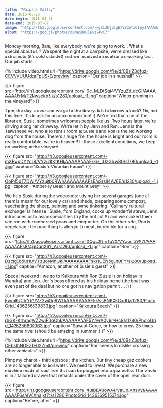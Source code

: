 ```yaml
---
title: "Waipara Valley"
date: 2015-05-25
date-begin: 2015-05-25
date-end: 2015-07-07
image: "http://lh3.googleusercontent.com/-HgZ1JWj35gE/VYzuTx6IpyI/AAAAAAAAFqs/IL4Bjsk76cw/s1280/upload_-1.jpg"
album: "https://goo.gl/photos/oQNW58aD5EvzE4wC7"
---
```


Monday morning, 8am, like everybody, we're going to work... What's special about us ? We spent the night at a campsite, we're dressed like astronauts (it's cold outside!) and we received a secateur as working tool. Our job starts...

{% include video.html url="https://drive.google.com/file/d/0BzIZ3dfuz-CEVVVUUUdzaFpUSkE/preview" caption="Our job in a nutshell" >}}


{{< figure src="http://lh3.googleusercontent.com/-0c_MLDtSqi4/VYzuZd_dcGI/AAAAAAAAFrM/T2Nwsekb3ik/s1280/upload_-1.jpg" caption="Winter pruning in the vineyard" >}}



4pm, the day is over and we go to the library. Is it to borrow a book? No, not this time. It's to ask for an accommodation! :) We're told that one of the librarian, Susie, sometimes welcomes people like us. Two hours later, we're driving along her driveway. We're let in by Jenn and Ron. Jenn is the Taiwanese vet who also rent a room at Susie's and Ron is the old working dog from the house. There's a huge fire, the house is bright and our room is really comfortable, we're in heaven!! In these excellent conditions, we keep on working at the vineyard.

{{< figure src="http://lh3.googleusercontent.com/-mXRwpDYYcL8/VYzudtKtKHI/AAAAAAAAFrk/e_IUzGlxw80/s1280/upload_-1.jpg" caption="Susie's Victorian house" >}}


{{< figure src="http://lh3.googleusercontent.com/-OoP45dT7DWI/VYzujtb0RWI/AAAAAAAAFsE/oSrsll4AVEE/s1280/upload_-1.jpg" caption="Amberley Beach and Mount Grey" >}}


We help Susie during the weekends: tidying her several garages (one of them is meant for our lovely car) and sheds, preparing some compost, vaccinating the sheep, painting and some tinkering.  'Culinary cultural exchange' is intense : Susie, from England, cooks up wonderful stews, Jenn introduces us to asian specialities (try the hot pot !!) and we cooked them venison with cranberried pears and croquettes. On the other side, Ron is vegetarian : the poor thing is allergic to meat, incredible for a dog.

{{< figure src="http://lh3.googleusercontent.com/-0Qgc0NmTqV0/VYzus_59X7I/AAAAAAAAFs8/4jgOqnX6Y_A/s1280/upload_-1.jpg" caption="Ron" >}}

{{< figure src="http://lh3.googleusercontent.com/-DzcigE65uHU/VYzuo6MnQkI/AAAAAAAAFsk/aCEN5gLh0FY/s1280/upload_-1.jpg" caption="Amazon, another of Susie's guest" >}}

Special weekend : we go to Kaikoura with Ron (Susie is on holiday in Wanaka) and Jen. Jen's boss offered us his holiday home (the boat was even part of the deal but no one got his navigation permit ... :) )

{{< figure src="http://lh3.googleusercontent.com/-Fwm9UCtrYbY/VZ2wiOq9WLI/AAAAAAAAF5k/ssBNKXFCxdU/s1280/PhotoGrid_1436256539833.jpg" caption="Kaikoura Beach" >}}

{{< figure src="http://lh3.googleusercontent.com/-rhGKFKrhrag/VZ2wiPGqOhI/AAAAAAAAF5Y/wrA0y9rvHc8/s1280/PhotoGrid_1436256800063.jpg" caption="Sawcut Gorge, or how to cross 25 times the same river (should be amazing in summer ;) )" >}}

{% include video.html url="https://drive.google.com/file/d/0BzIZ3dfuz-CEbk1hNDEzTE02Zm8/preview" caption="Ron seems to dislike crossing other vehicules" >}}

Pimp my chariot - third episode : the kitchen. Our tiny cheap gaz cookers are no longer able to boil water. We need to invest. We purchase a new machine made of cast iron that can be plugged into a gaz bottle. The whole is in a tailored drawer that retracts under the cover of the open rear door.

{{< figure src="http://lh3.googleusercontent.com/-4uiBBABowX4/VaCb_XhsVyI/AAAAAAAAF6s/eV6Xhajxt7c/s1280/PhotoGrid_1436569515374.jpg" caption="Before, after" >}}